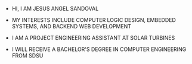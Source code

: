 - HI, I AM JESUS ANGEL SANDOVAL

- MY INTERESTS INCLUDE COMPUTER LOGIC DESIGN, EMBEDDED SYSTEMS, AND BACKEND WEB DEVELOPMENT
- I AM A PROJECT ENGINEERING ASSISTANT AT SOLAR TURBINES
- I WILL RECEIVE A BACHELOR'S DEGREE IN COMPUTER ENGINEERING FROM SDSU
